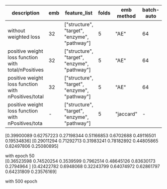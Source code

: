 | description | emb | feature_list | folds | emb method | batch-auto | batch-model | epoch-auto | epoch-model | dropout | LR | accuracy | auc | f1 | aupr | recall | specificity | precision | 
|-------------|-----|--------------|-------|-----------|------------|---|----------|------------|-------------|---------|----------|-----|----|--|--|--|--|
| without weighted loss | 32 | ["structure", "target", "enzyme", "pathway"] | 5 | "AE" | 64 | 64 | 10 | 10 | 0.4 | 0.001 | 48.5% | 58% | 23% | 31% | 67% | 46% | 13%
| positive weight loss function with total/nPositives | 32 | ["structure", "target", "enzyme", "pathway"] | 5 | "AE" | 64 | 64 | 10 | 10 | 0.4 | 0.001 | 37.8% | 55.2% | 22.1% | 26.9% | 75% | 33% | 13.3%
| positive weight loss function with nPositives/total | 32 |["structure", "target", "enzyme", "pathway"] | 5 | "AE" | 64 | 64 | 10 | 10 | 0.4 | 0.001 | 54.2% | 59% | 23.2% | 17.8% | 60.5% | 53% | 14.3%
| positive weight loss function with nPositives/tota | - | ["structure", "target", "enzyme", "pathway"] | 5 | "jaccard" | - | 64 | - | 10 | 0.4 | 0.001 | 77.1% | 71.4% | 32% | 29.1% | 47% | 81% | 24.5%


[0.39900089 0.62757223 0.27198344 0.51166853 0.6702688  0.49116501 0.19534836]
[0.29011294 0.71292713 0.31983241 0.78182892 0.44805865 0.82497806 0.25080895]

with epoch 50   
[0.36523598 0.74520254 0.3539599  0.7962514  0.48645126 0.83630173 0.2794964 ]
[0.42422782 0.6948068  0.32243799 0.64074972 0.62861797 0.64231809 0.23576169]

with 500 epoch